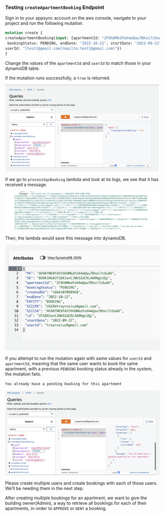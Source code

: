 ### Testing `createApartmentBooking` Endpoint

Sign in to your appsync account on the aws console, navigate to your project and run the following mutation.

```graphql
mutation create {
createApartmentBooking(input: {apartmentId: "2F6hDMkdfeX4wQau7Bhoi7cOuAH",
 bookingStatus: PENDING, endDate: "2022-10-22", startDate: "2022-09-22", 
userId: "[test1@gmail.com](mailto:test1@gmail.com)"})
}
```

Change the values of the `apartmentId` and `userId` to match those in your dynamoDB table.

If the mutation runs successfully, a `true` is returned.


![alt text](https://raw.githubusercontent.com/trey-rosius/apartment_complex_management_system/master/assets/testing_create_apartment.png)

If we go to `processSqsBooking` lambda and look at its logs, we see that it has received a message. 

![alt text](https://raw.githubusercontent.com/trey-rosius/apartment_complex_management_system/master/assets/testing_create_apartment_2.png)

Then, the lambda would save this message into dynamoDB.

![alt text](https://raw.githubusercontent.com/trey-rosius/apartment_complex_management_system/master/assets/testing_create_apartment_3.png)

If you attempt to run the mutation again with same values for `userId` and `apartmentId`, meaning that the same user wants to book the same apartment, with a previous `PENDING` booking status already in the system, the mutation fails.

`You already have a pending booking for this apartment`

![alt text](https://raw.githubusercontent.com/trey-rosius/apartment_complex_management_system/master/assets/testing_create_apartment_4.png)

Please create multiple users and create bookings with each of those users. We’ll be needing them in the next step.

After creating multiple bookings for an apartment, we want to give the building owner(Admin), a way to retrieve all bookings for each of their apartments, in-order to `APPROVE` or `DENY` a booking.
